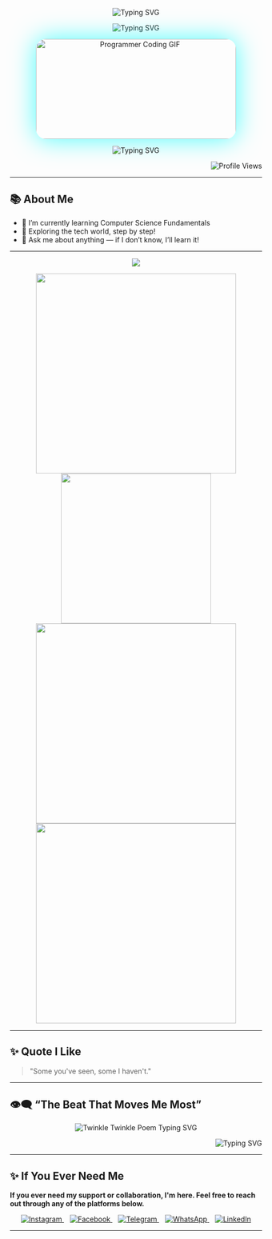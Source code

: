 <!-- 👋 Intro (from your original) -->
 <p align="center">
  <img src="https://readme-typing-svg.demolab.com?font=Fira+Code&size=36&duration=2000&pause=1500&color=FF0000&center=true&width=600&lines=Hi+I'm+J+M+FAHIM+HASAN" alt="Typing SVG" />
</p>

<p align="middle">
  <img src="https://readme-typing-svg.demolab.com?font=Fira+Code&size=20&duration=2000&pause=5000&color=FF0000&center=true&width=600&lines=Computer+Science+and+Engineering+Student." alt="Typing SVG" />
</p>




<p align="center">
  <img src="https://media.giphy.com/media/qgQUggAC3Pfv687qPC/giphy.gif" 
       width="400" 
       height="200"
       alt="Programmer Coding GIF" 
       style="border-radius:20px; box-shadow:0 0 50px rgba(0,255,255,0.7);" />
</p>





<p align="center">
  <img src="https://readme-typing-svg.demolab.com?font=Fira+Code&duration=3000&pause=1000&center=true&width=435&lines=Aspiring+Developer;Learning+Every+Day;Future+Coder+In+Progress" alt="Typing SVG" />
</p>


<p align="right">
  <img src="https://komarev.com/ghpvc/?username=jmfaheemhasan&label=Profile+Views&color=dc143c&style=for-the-badge" alt="Profile Views" />
</p>

---

## 📚 About Me

- 🔭 I’m currently learning Computer Science Fundamentals
- 🌱 Exploring the tech world, step by step!
- 💬 Ask me about anything — if I don’t know, I’ll learn it!

---

<!-- 📊 Stats (gradient look) -->

<!--STATS-START-->
<p align="center">
  <img src="https://readme-typing-svg.herokuapp.com?center=true&lines=Tracking+my+progress+daily..." />
</p>

<p align="center" style="margin:0;">
  <img src="https://github-readme-stats.vercel.app/api?username=jmfaheemhasan&show_icons=true&theme=dracula&hide_border=true&bg_color=90,232526,414345,ff9900&title_color=ffffff&text_color=ffffff&cache_seconds=1800" width="400" />
</p>

<div align="center">
  <img src="https://github-readme-stats.vercel.app/api/top-langs/?username=jmfaheemhasan&layout=compact&theme=dracula&hide_border=true&bg_color=90,232526,414345,ff9900&title_color=ffffff&text_color=ffffff&cache_seconds=1800" width="300" />
  <br/>
  <img src="https://github-readme-streak-stats.herokuapp.com?user=jmfaheemhasan&theme=dracula&hide_border=true&background=90,232526,414345,ff9900&fire=ff7f00&currStreakLabel=ffffff" width="400" />
</div>


<p align="center" style="margin:0;">
  <img src="https://github-profile-trophy.vercel.app/?username=jmfaheemhasan&theme=dracula&no-frame=true&row=2&column=4" width="400" />
</p>


<!--STATS-END--> 

---

## ✨ Quote I Like
> "Some you've seen, some I haven't."

---

## 👁‍🗨 “The Beat That Moves Me Most”
<p align="center">
  <img src="https://readme-typing-svg.demolab.com?font=Fira+Code&fontSize=48&duration=5000&pause=1500&color=FF0000&center=true&width=600&lines=Twinkle,+twinkle,+little+star;How+I+wonder+what+you+are!;Up+above+the+world+so+high;Like+a+diamond+in+the+sky.;When+the+blazing+sun+is+gone;When+he+nothing+shines+upon;Then+you+show+your+little+light;Twinkle,+twinkle,+all+the+night." alt="Twinkle Twinkle Poem Typing SVG" />
</p>

<p align="right">
  <img src="https://readme-typing-svg.demolab.com?font=Fira+Code&size=28&duration=5000&pause=2000&color=FF2C2C&center=true&width=700&lines=The+Battle+Of+The+Soul;With+The+Devil" alt="Typing SVG" />
</p>

---

## ✨ If You Ever Need Me
**If you ever need my support or collaboration, I'm here. Feel free to reach out through any of the platforms below.**

<p align="center">
  <a href="https://www.instagram.com/fahimhassan311?igsh=MXgwdTlxNDFrcDNmbA==" target="_blank">
    <img src="https://img.icons8.com/fluency/48/instagram-new.png" alt="Instagram"/>  
  </a>
  &nbsp;&nbsp;
  <a href="https://www.facebook.com/share/15n5ZoV588/" target="_blank">
    <img src="https://img.icons8.com/fluency/48/facebook-new.png" alt="Facebook"/>
  </a>
  &nbsp;&nbsp;
  <a href="https://t.me/jmfaheemhasan" target="_blank">
    <img src="https://img.icons8.com/fluency/48/telegram-app.png" alt="Telegram"/>
  </a>
  &nbsp;&nbsp;
  <a href="https://wa.me/8801893380852" target="_blank">
    <img src="https://img.icons8.com/fluency/48/whatsapp.png" alt="WhatsApp"/>
  </a>
  &nbsp;&nbsp;
  <a href="https://www.linkedin.com/in/j-m-fahim-hasan" target="_blank">
    <img src="https://img.icons8.com/fluency/48/linkedin.png" alt="LinkedIn"/>
  </a>
</p>

---






